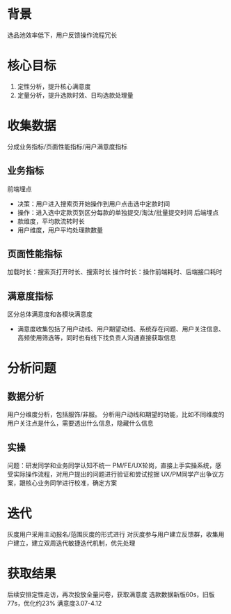 # 背景
选品池效率低下，用户反馈操作流程冗长
# 核心目标
1. 定性分析，提升核心满意度
2. 定量分析，提升选款时效、日均选款处理量
# 收集数据
分成业务指标/页面性能指标/用户满意度指标
## 业务指标
前端埋点
- 决策：用户进入搜索页开始操作到用户点击选中定款时间
- 操作：进入选中定款页到区分每款的单独提交/淘汰/批量提交时间
后端埋点
- 款维度，平均款流转时长
- 用户维度，用户平均处理款数量
## 页面性能指标
加载时长：搜索页打开时长、搜索时长
操作时长：操作前端耗时、后端接口耗时
## 满意度指标
区分总体满意度和各模块满意度
- 满意度收集包括了用户动线、用户期望动线、系统存在问题、用户关注信息、高频使用筛选等，同时也有线下找负责人沟通直接获取信息
# 分析问题
## 数据分析
用户分维度分析，包括服饰/非服。
分析用户动线和期望的功能，比如不同维度的用户关注点是什么，需要透出什么信息，隐藏什么信息
## 实操
问题：研发同学和业务同学认知不统一
PM/FE/UX轮岗，直接上手实操系统，感受实际操作流程，对用户提出的问题进行验证和尝试挖掘
UX/PM同学产出争议方案，跟核心业务同学进行校准，确定方案
# 迭代
灰度用户采用主动报名/范围灰度的形式进行
对灰度参与用户建立反馈群，收集用户建立，建立双周迭代敏捷迭代机制，优先处理
# 获取结果
后续安排定性走访，再次投放全量问卷，获取满意度
选款数据新版60s，旧版77s，优化约23%
满意度3.07-4.12


